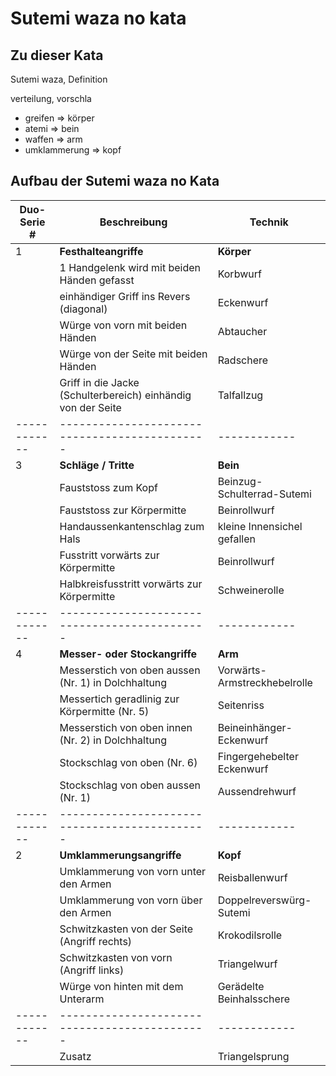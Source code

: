 # Sutemi waza no kata


## Zu dieser Kata

Sutemi waza, Definition



verteilung, vorschla

* greifen => körper
* atemi => bein
* waffen => arm
* umklammerung => kopf


## Aufbau der Sutemi waza no Kata

| Duo-Serie #  | Beschreibung                                                 | Technik                      |
|--------------|--------------------------------------------------------------|------------------------------|
| 1            | **Festhalteangriffe**                                        | **Körper**                   |
|              | 1 Handgelenk wird mit beiden Händen gefasst                  | Korbwurf                     |
|              | einhändiger Griff ins Revers (diagonal)                      | Eckenwurf                    |
|              | Würge von vorn mit beiden Händen                             | Abtaucher                    |
|              | Würge von der Seite mit beiden Händen                        | Radschere                    |
|              | Griff in die Jacke (Schulterbereich) einhändig von der Seite | Talfallzug                   |
| ------------ | ---------------------------------------------                | ------------                 |
| 3            | **Schläge / Tritte**                                         | **Bein**
|              | Fauststoss zum Kopf                                          | Beinzug-Schulterrad-Sutemi   |
|              | Fauststoss zur Körpermitte                                   | Beinrollwurf                 |
|              | Handaussenkantenschlag zum Hals                              | kleine Innensichel gefallen  |
|              | Fusstritt vorwärts zur Körpermitte                           | Beinrollwurf                 |
|              | Halbkreisfusstritt vorwärts zur Körpermitte                  | Schweinerolle                |
| ------------ | ---------------------------------------------                | ------------                 |
| 4            | **Messer- oder Stockangriffe**                               | **Arm**                      |
|         | Messerstich von oben aussen (Nr. 1) in Dolchhaltung          | Vorwärts-Armstreckhebelrolle |
|         | Messertich geradlinig zur Körpermitte (Nr. 5)                | Seitenriss                   |
|         | Messerstich von oben innen (Nr. 2) in Dolchhaltung           | Beineinhänger-Eckenwurf      |
|         | Stockschlag  von oben (Nr. 6)                                | Fingergehebelter Eckenwurf   |
|         | Stockschlag von oben aussen (Nr. 1)                          | Aussendrehwurf               |
| ------------ | ---------------------------------------------                | ------------                 |
| 2            | **Umklammerungsangriffe**                                    | **Kopf**                     |
|         | Umklammerung von vorn unter den Armen                        | Reisballenwurf               |
|         | Umklammerung von vorn über den Armen                         | Doppelreverswürg-Sutemi      |
|         | Schwitzkasten von der Seite (Angriff rechts)                 | Krokodilsrolle               |
|         | Schwitzkasten von vorn (Angriff links)                       | Triangelwurf                 |
|         | Würge von hinten mit dem Unterarm                            | Gerädelte Beinhalsschere     |
| ------------ | ---------------------------------------------                | ------------                 |
|         | Zusatz                                                       | Triangelsprung               |
